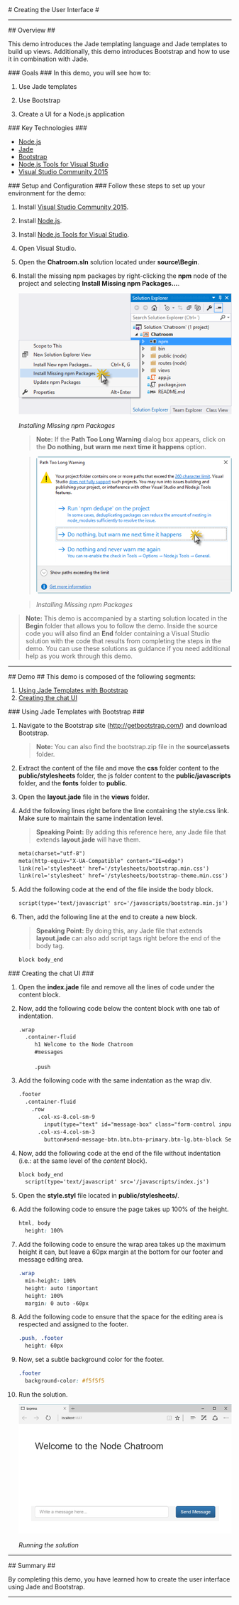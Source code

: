 ﻿<a name="title" />
# Creating the User Interface #

---
<a name="Overview" />
## Overview ##

This demo introduces the Jade templating language and Jade templates to build up views. Additionally, this demo introduces Bootstrap and how to use it in combination with Jade.

<a id="goals" />
### Goals ###
In this demo, you will see how to:

1. Use Jade templates

1. Use Bootstrap

1. Create a UI for a Node.js application

<a name="technologies" />
### Key Technologies ###

- [Node.js][1]
- [Jade][2]
- [Bootstrap][3]
- [Node.js Tools for Visual Studio][4]
- [Visual Studio Community 2015][5]

[1]: https://nodejs.org/
[2]: http://jade-lang.com/
[3]: http://getbootstrap.com/
[4]: https://www.visualstudio.com/features/node-js-vs
[5]: https://www.visualstudio.com/products/visual-studio-community-vs

<a name="Setup" />
### Setup and Configuration ###
Follow these steps to set up your environment for the demo:

1. Install [Visual Studio Community 2015](https://go.microsoft.com/fwlink/?LinkId=691978).

1. Install [Node.js](https://nodejs.org/en/download/).

1. Install [Node.js Tools for Visual Studio](http://aka.ms/getntvs).

1. Open Visual Studio.

1. Open the **Chatroom.sln** solution located under **source\Begin**.

1. Install the missing npm packages by right-clicking the **npm** node of the project and selecting **Install Missing npm Packages...**.

	![Installing Missing npm Packages](images/VSCommunity/installing-missing-npm-packages.png?raw=true "Installing Missing npm Packages")

	_Installing Missing npm Packages_

	> **Note:** If the **Path Too Long Warning** dialog box appears, click on the **Do nothing, but warn me next time it happens** option.

	> ![Path Too Long Warning](images/VSCommunity/path-too-long-warning-dialog-box.png?raw=true "Path Too Long Warning")

	> _Installing Missing npm Packages_

> **Note:** This demo is accompanied by a starting solution located in the **Begin** folder that allows you to follow the demo. Inside the source code you will also find an **End** folder containing a Visual Studio solution with the code that results from completing the steps in the demo. You can use these solutions as guidance if you need additional help as you work through this demo.

---

<a name="Demo" />
## Demo ##
This demo is composed of the following segments:

1. [Using Jade Templates with Bootstrap](#segment1)
1. [Creating the chat UI](#segment2)

<a name="segment1" />
### Using Jade Templates with Bootstrap ###

1. Navigate to the Bootstrap site (http://getbootstrap.com/) and download Bootstrap.

	> **Note:** You can also find the bootstrap.zip file in the **source\assets** folder.

1. Extract the content of the file and move the **css** folder content to the **public/stylesheets** folder, the js folder content to the **public/javascripts** folder, and the **fonts** folder to **public**.

1. Open the **layout.jade** file in the **views** folder.

1. Add the following lines right before the line containing the style.css link. Make sure to maintain the same indentation level.

	> **Speaking Point:** By adding this reference here, any Jade file that extends **layout.jade** will have them.

	````HTML
	meta(charset="utf-8")
	meta(http-equiv="X-UA-Compatible" content="IE=edge")
	link(rel='stylesheet' href='/stylesheets/bootstrap.min.css')
	link(rel='stylesheet' href='/stylesheets/bootstrap-theme.min.css')
	````

1. Add the following code at the end of the file inside the body block.

	````HTML
    script(type='text/javascript' src='/javascripts/bootstrap.min.js')
	````

1. Then, add the following line at the end to create a new block.

	> **Speaking Point:** By doing this, any Jade file that extends **layout.jade** can also add script tags right before the end of the body tag.

	````HTML
	block body_end
	````

<a name="segment2" />
### Creating the chat UI ###

1. Open the **index.jade** file and remove all the lines of code under the content block.

1. Now, add the following code below the content block with one tab of indentation.

	````HTML
	.wrap
	  .container-fluid
		 h1 Welcome to the Node Chatroom
		 #messages

		 .push
	````

1. Add the following code with the same indentation as the wrap div.

	````HTML
	.footer
	  .container-fluid
	    .row
	      .col-xs-8.col-sm-9
	        input(type="text" id="message-box" class="form-control input-lg" placeholder="Write a message here..." rows="3")
	      .col-xs-4.col-sm-3
	        button#send-message-btn.btn.btn-primary.btn-lg.btn-block Send Message
	````

1. Now, add the following code at the end of the file without indentation (i.e.: at the same level of the _content_ block).

	````HTML
	block body_end
	  script(type='text/javascript' src='/javascripts/index.js')
	````

1. Open the **style.styl** file located in **public/stylesheets/**.

1. Add the following code to ensure the page takes up 100% of the height.

	````CSS
	html, body
	  height: 100%
	````

1. Add the following code to ensure the wrap area takes up the maximum height it can, but leave a 60px margin at the bottom for our footer and message editing area.

	````CSS
	.wrap 
	  min-height: 100%
	  height: auto !important
	  height: 100%
	  margin: 0 auto -60px
	````

1. Add the following code to ensure that the space for the editing area is respected and assigned to the footer.

	````CSS
	.push, .footer 
	  height: 60px
	````

1. Now, set a subtle background color for the footer.

	````CSS
	.footer
	  background-color: #f5f5f5
	````

1. Run the solution.

	![Running the solution](images/VSCommunity/running-the-solution.png?raw=true "Running the solution")

	_Running the solution_

---

<a name="summary" />
## Summary ##

By completing this demo, you have learned how to create the user interface using Jade and Bootstrap.

---
